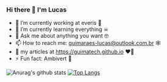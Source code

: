 ### Hi there 👋 I'm Lucas

- 🔭 I’m currently working at everis 🤖
- 🌱 I’m currently learning everything ☠
- 💬 Ask me about anything you want 🤓
- 📫 How to reach me: guimaraes-lucas@outlook.com.br 🕸
- 📝 my articles at https://guimatech.github.io ♥️🧠
- ⚡ Fun fact: Ambivert 👀

![Anurag's github stats](https://github-readme-stats.vercel.app/api?username=guimatech&show_icons=true&theme=cobalt) [![Top Langs](https://github-readme-stats.vercel.app/api/top-langs/?username=guimatech&layout=compact)](https://github.com/anuraghazra/github-readme-stats)
